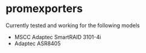# promexporters

Currently tested and working for the following models
* MSCC Adaptec SmartRAID 3101-4i
* Adaptec ASR8405
